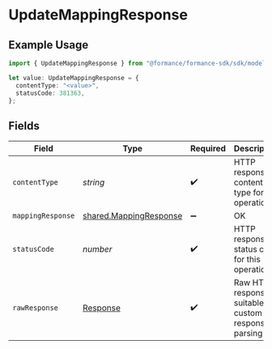 # UpdateMappingResponse

## Example Usage

```typescript
import { UpdateMappingResponse } from "@formance/formance-sdk/sdk/models/operations";

let value: UpdateMappingResponse = {
  contentType: "<value>",
  statusCode: 381363,
};
```

## Fields

| Field                                                                   | Type                                                                    | Required                                                                | Description                                                             |
| ----------------------------------------------------------------------- | ----------------------------------------------------------------------- | ----------------------------------------------------------------------- | ----------------------------------------------------------------------- |
| `contentType`                                                           | *string*                                                                | :heavy_check_mark:                                                      | HTTP response content type for this operation                           |
| `mappingResponse`                                                       | [shared.MappingResponse](../../../sdk/models/shared/mappingresponse.md) | :heavy_minus_sign:                                                      | OK                                                                      |
| `statusCode`                                                            | *number*                                                                | :heavy_check_mark:                                                      | HTTP response status code for this operation                            |
| `rawResponse`                                                           | [Response](https://developer.mozilla.org/en-US/docs/Web/API/Response)   | :heavy_check_mark:                                                      | Raw HTTP response; suitable for custom response parsing                 |